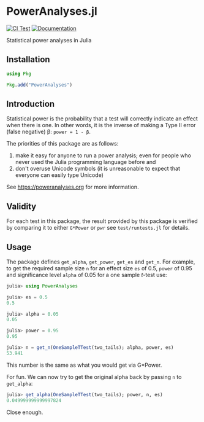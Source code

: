 # PowerAnalyses.jl

[![CI Test][ci-img]][ci-url]
[![Documentation][docs-img]][docs-url]

Statistical power analyses in Julia

## Installation

```julia
using Pkg

Pkg.add("PowerAnalyses")
```

## Introduction

Statistical power is the probability that a test will correctly indicate an effect when there is one.
In other words, it is the inverse of making a Type II error (false negative) β: `power = 1 - β`.

The priorities of this package are as follows:

1. make it easy for anyone to run a power analysis; even for people who never used the Julia programming language before and
1. don't overuse Unicode symbols (it is unreasonable to expect that everyone can easily type Unicode)

See <https://poweranalyses.org> for more information.

[ci-img]: https://github.com/rikhuijzer/PowerAnalyses.jl/workflows/CI/badge.svg
[ci-url]: https://github.com/rikhuijzer/PowerAnalyses.jl/actions?query=workflow%3ACI+branch%3Amain

[docs-img]: https://img.shields.io/badge/Docs-stable-blue.svg
[docs-url]: https://poweranalyses.org

## Validity

For each test in this package, the result provided by this package is verified by comparing it to either `G*Power` or `pwr` see `test/runtests.jl` for details.

## Usage

The package defines `get_alpha`, `get_power`, `get_es` and `get_n`.
For example, to get the required sample size `n`  for an effect size `es` of 0.5, `power` of 0.95 and significance level `alpha` of 0.05 for a one sample *t*-test use:

```julia
julia> using PowerAnalyses

julia> es = 0.5
0.5

julia> alpha = 0.05
0.05

julia> power = 0.95
0.95

julia> n = get_n(OneSampleTTest(two_tails); alpha, power, es)
53.941
```

This number is the same as what you would get via G\*Power.

For fun. We can now try to get the original alpha back by passing `n` to `get_alpha`:

```julia
julia> get_alpha(OneSampleTTest(two_tails); power, n, es)
0.049999999999997824
```

Close enough.

